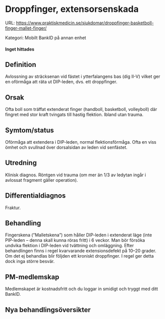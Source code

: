 # Droppfinger, extensorsenskada

URL: https://www.praktiskmedicin.se/sjukdomar/droppfinger-basketboll-finger-mallet-finger/



Kategori: Mobilt BankID på annan enhet

#### Inget hittades

## Definition

Avlossning av sträcksenan vid fästet i ytterfalangens bas (dig II-V) vilket ger en oförmåga att räta ut DIP-leden, dvs. ett droppfinger.

## Orsak

Ofta boll som träffat extenderat finger (handboll, basketboll, volleyboll) där fingret med stor kraft tvingats till hastig flektion. Ibland utan trauma.

## Symtom/status

Oförmåga att extendera i DIP-leden, normal flektionsförmåga. Ofta en viss ömhet och svullnad över dorsalsidan av leden vid senfästet.

## Utredning

Klinisk diagnos. Röntgen vid trauma (om mer än 1/3 av ledytan ingår i avlossat fragment gäller operation).

## Differentialdiagnos

Fraktur.

## Behandling

Fingerskena (”Malletskena”) som håller DIP-leden i extenderat läge (inte PIP-leden – denna skall kunna röras fritt) i 6 veckor. Man bör försöka undvika flektion i DIP-leden vid tvättning och omläggning. Efter behandlingen finns i regel kvarvarande extensionsdefekt på 10–20 grader. Om det ej behandlas blir följden ett kroniskt droppfinger. I regel ger detta dock inga större besvär.

## PM-medlemskap

Medlemskapet är kostnadsfritt och du loggar in smidigt och tryggt med ditt BankID.

## Nya behandlingsöversikter

